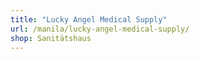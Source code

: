 ```yaml
---
title: "Lucky Angel Medical Supply"
url: /manila/lucky-angel-medical-supply/
shop: Sanitätshaus
---
```

